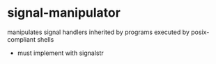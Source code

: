 # signal-manipulator
manipulates signal handlers inherited by programs executed by posix-compliant shells
* must implement with signalstr
